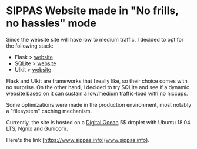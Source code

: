 # SIPPAS Website made in "No frills, no hassles" mode

Since the website site will have low to medium traffic, I decided to opt for the following stack:

- Flask > [website](http://flask.pocoo.org/)
- SQLite >  [website](https://sqlite.org/)
- UIkit > [website](https://getuikit.com/)

Flask and UIkit are frameworks that I really like, so their choice comes with no surprise. 
On the other hand, I decided to try SQLite and see if a dynamic website based on it can sustain a low/medium traffic-load with no hiccups.

Some optimizations were made in the production environment, most notably a "filesystem" caching mechanism.

Currently, the site is hosted on a [Digital Ocean](https://www.digitalocean.com/) 5$ droplet with Ubuntu 18.04 LTS, Ngnix and Gunicorn.

Here's the link [https://www.sippas.info](www.sippas.info).